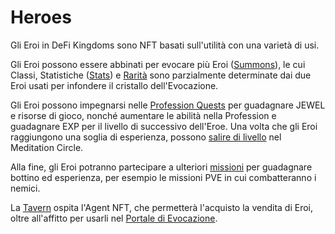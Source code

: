 # Heroes

Gli Eroi in DeFi Kingdoms sono NFT basati sull'utilità con una varietà di usi.

Gli Eroi possono essere abbinati per evocare più Eroi ([Summons](summoning/)), le cui Classi, Statistiche ([Stats](stats.md)) e [Rarità](rarity.md) sono parzialmente determinate dai due Eroi usati per infondere il cristallo dell'Evocazione.

Gli Eroi possono impegnarsi nelle [Profession Quests](../quests/professions/) per guadagnare JEWEL e risorse di gioco, nonché aumentare le abilità nella Profession e guadagnare EXP per il livello di successivo dell'Eroe. Una volta che gli Eroi raggiungono una soglia di esperienza, possono [salire di livello](leveling.md) nel Meditation Circle.

Alla fine, gli Eroi potranno partecipare a ulteriori [missioni](../quests/) per guadagnare bottino ed esperienza, per esempio le missioni PVE in cui combatteranno i nemici.

La [Tavern](../locations/tavern.md) ospita l'Agent NFT, che permetterà l'acquisto la vendita di Eroi, oltre all'affitto per usarli nel [Portale di Evocazione](../locations/portal.md).
